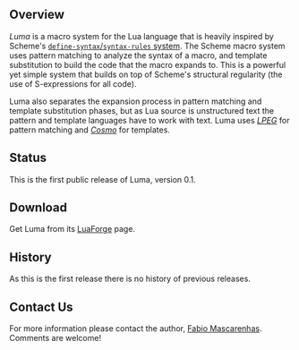 ## Overview

*Luma* is a macro system for the Lua language that is heavily inspired by Scheme's 
[`define-syntax`/`syntax-rules` system][scheme]. The Scheme macro system
uses pattern matching to analyze the syntax of a macro, and template substitution to build
the code that the macro expands to. This is a powerful yet simple system that builds on top
of Scheme's structural regularity (the use of S-expressions for all code).

Luma also separates the expansion process in pattern matching and template substitution phases,
but as Lua source is unstructured text the pattern and template languages have to work with text.
Luma uses [*LPEG*][lpeg] for pattern matching and [*Cosmo*][cosmo] for templates.

## Status

This is the first public release of Luma, version 0.1.

## Download

Get Luma from its [LuaForge](http://luaforge.net/projects/luma) page.

## History

As this is the first release there is no history of previous releases.

## Contact Us

For more information please contact the author, [Fabio Mascarenhas](mailto:mascarenhas-NO-SPAM-THANKS@acm.org).
Comments are welcome!

[lpeg]: http://lpeg.luaforge.net "LPEG"

[scheme]: http://citeseer.ist.psu.edu/88826.html "Syntactic Abstraction in Scheme"

[cosmo]: http://cosmo.luaforge.net "Cosmo"
